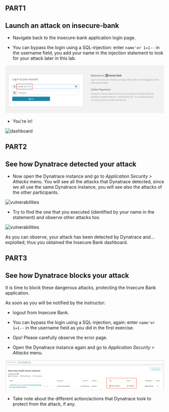 ## PART1

## Launch an attack on insecure-bank

- Navigate back to the insecure-bank application login page.

- You can bypass the login using a SQL-injection: enter `name'or 1=1--` in the username field, you add your name in the injection statement to look for your attack later in this lab.

![injection-attack](../../assets/images/2-1-insecure-bank-injection.png)

- You're in!

![dashboard](../../assets/images/2-2-insecure-bank-dashboard.png)



## PART2

## See how Dynatrace detected your attack

- Now open the Dynatrace instance and go to *Application Security > Attacks* menu. 
You will see all the attacks that Dynatrace detected, since we all use the same Dynatrace instance, you will see also the attacks of the other participants.

![vulnerabilities](../../assets/images/2-3-attacks.png)

- Try to find the one that you executed (identified by your name in the statement) and observe other attacks too. 

![vulnerabilities](../../assets/images/2-4-attack-detail.png)

As you can observe, your attack has been detected by Dynatrace and... exploited; thus you obtained the Insecure Bank dashboard.



## PART3

## See how Dynatrace blocks your attack

It is time to block these dangerous attacks, protecting the Insecure Bank application.

As soon as you will be notified by the instructor:

- logout from Insecure Bank.

- You can bypass the login using a SQL-injection, again: enter `name'or 1=1--` in the username field as you did in the first exercise.

- Ops! Please carefully observe the error page.

- Open the Dynatrace instance again and go to *Application Security > Attacks* menu.

![vulnerabilities](../../assets/images/2-5-insecure-bank-injection.png)

- Take note about the different action/actions that Dynatrace took to protect from the attack, if any.
